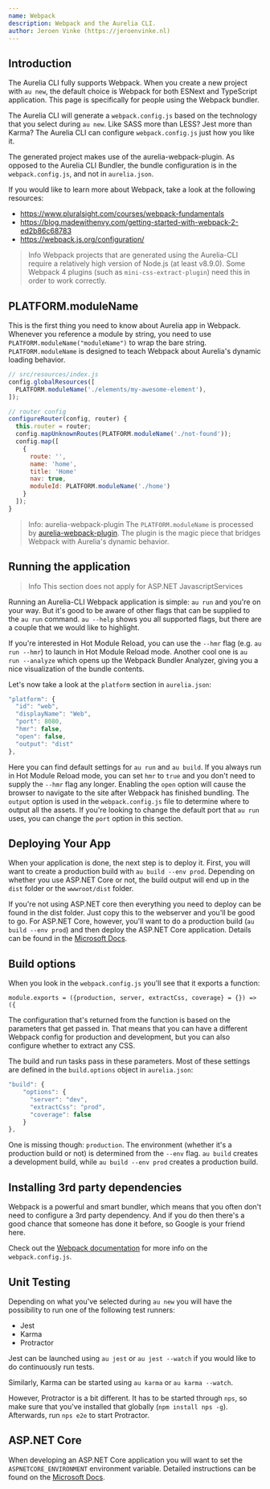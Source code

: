```yaml
---
name: Webpack
description: Webpack and the Aurelia CLI.
author: Jeroen Vinke (https://jeroenvinke.nl)
---
```


## Introduction
The Aurelia CLI fully supports Webpack. When you create a new project with `au new`, the default choice is Webpack for both ESNext and TypeScript application. This page is specifically for people using the Webpack bundler.

The Aurelia CLI will generate a `webpack.config.js` based on the technology that you select during `au new`. Like SASS more than LESS? Jest more than Karma? The Aurelia CLI can configure `webpack.config.js` just how you like it.

The generated project makes use of the aurelia-webpack-plugin. As opposed to the Aurelia CLI Bundler, the bundle configuration is in the `webpack.config.js`, and not in `aurelia.json`.

If you would like to learn more about Webpack, take a look at the following resources:
- https://www.pluralsight.com/courses/webpack-fundamentals
- https://blog.madewithenvy.com/getting-started-with-webpack-2-ed2b86c68783
- https://webpack.js.org/configuration/

> Info
> Webpack projects that are generated using the Aurelia-CLI require a relatively high version of Node.js (at least v8.9.0). Some Webpack 4 plugins (such as `mini-css-extract-plugin`) need this in order to work correctly.

## PLATFORM.moduleName

This is the first thing you need to know about Aurelia app in Webpack. Whenever you reference a module by string, you need to use `PLATFORM.moduleName("moduleName")` to wrap the bare string. `PLATFORM.moduleName` is designed to teach Webpack about Aurelia's dynamic loading behavior.

```JavaScript
// src/resources/index.js
config.globalResources([
  PLATFORM.moduleName('./elements/my-awesome-element'),
]);

// router config
configureRouter(config, router) {
  this.router = router;
  config.mapUnknownRoutes(PLATFORM.moduleName('./not-found'));
  config.map([
    {
      route: '',
      name: 'home',
      title: 'Home'
      nav: true,
      moduleId: PLATFORM.moduleName('./home')
    }
  ]);
}
```

> Info: aurelia-webpack-plugin
> The `PLATFORM.moduleName` is processed by [aurelia-webpack-plugin](https://github.com/aurelia/webpack-plugin). The plugin is the magic piece that bridges Webpack with Aurelia's dynamic behavior.

## Running the application
> Info
> This section does not apply for ASP.NET JavascriptServices

Running an Aurelia-CLI Webpack application is simple: `au run` and you're on your way. But it's good to be aware of other flags that can be supplied to the `au run` command. `au --help` shows you all supported flags, but there are a couple that we would like to highlight.

If you're interested in Hot Module Reload, you can use the `--hmr` flag (e.g. `au run --hmr`) to launch in Hot Module Reload mode. Another cool one is `au run --analyze` which opens up the Webpack Bundler Analyzer, giving you a nice visualization of the bundle contents.

Let's now take a look at the `platform` section in `aurelia.json`:

```JavaScript Platform options
"platform": {
  "id": "web",
  "displayName": "Web",
  "port": 8080,
  "hmr": false,
  "open": false,
  "output": "dist"
},
```

Here you can find default settings for `au run` and `au build`. If you always run in Hot Module Reload mode, you can set `hmr` to `true` and you don't need to supply the `--hmr` flag any longer. Enabling the `open` option will cause the browser to navigate to the site after Webpack has finished bundling. The `output` option is used in the `webpack.config.js` file to determine where to output all the assets. If you're looking to change the default port that `au run` uses, you can change the `port` option in this section.

## Deploying Your App
When your application is done, the next step is to deploy it. First, you will want to create a production build with `au build --env prod`. Depending on whether you use ASP.NET Core or not, the build output will end up in the `dist` folder or the `wwwroot/dist` folder.

If you're not using ASP.NET core then everything you need to deploy can be found in the dist folder. Just copy this to the webserver and you'll be good to go. For ASP.NET Core, however, you'll want to do a production build (`au build --env prod`) and then deploy the ASP.NET Core application. Details can be found in the [Microsoft Docs](https://docs.microsoft.com/en-us/aspnet/core/publishing/?tabs=aspnetcore2x).

## Build options
When you look in the `webpack.config.js` you'll see that it exports a function:

```
module.exports = ({production, server, extractCss, coverage} = {}) => ({
```

The configuration that's returned from the function is based on the parameters that get passed in. That means that you can have a different Webpack config for production and development, but you can also configure whether to extract any CSS.

The build and run tasks pass in these parameters. Most of these settings are defined in the `build.options` object in `aurelia.json`:

```JavaScript Build options
"build": {
    "options": {
      "server": "dev",
      "extractCss": "prod",
      "coverage": false
    }
},
```

One is missing though: `production`. The environment (whether it's a production build or not) is determined from the `--env` flag. `au build` creates a development build, while `au build --env prod` creates a production build.

## Installing 3rd party dependencies
Webpack is a powerful and smart bundler, which means that you often don't need to configure a 3rd party dependency.  And if you do then there's a good chance that someone has done it before, so Google is your friend here.

Check out the [Webpack documentation](https://webpack.js.org/concepts/) for more info on the `webpack.config.js`.

## Unit Testing
Depending on what you've selected during `au new` you will have the possibility to run one of the following test runners:

- Jest
- Karma
- Protractor

Jest can be launched using `au jest` or `au jest --watch` if you would like to do continuously run tests.

Similarly, Karma can be started using `au karma` or `au karma --watch`.

However, Protractor is a bit different. It has to be started through `nps`, so make sure that you've installed that globally (`npm install nps -g`). Afterwards, run `nps e2e` to start Protractor.

## ASP.NET Core
When developing an ASP.NET Core application you will want to set the `ASPNETCORE_ENVIRONMENT` environment variable. Detailed instructions can be found on the [Microsoft Docs](https://docs.microsoft.com/en-us/aspnet/core/fundamentals/environments#setting-the-environment).
